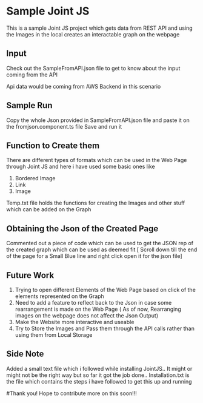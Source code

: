 # Sample Joint JS 
This is a sample Joint JS project which gets data from REST API and using the Images in the local creates an interactable graph on the webpage

## Input
Check out the SampleFromAPI.json file to get to know about the input coming from the API 

Api data would be coming from AWS Backend in this scenario 

## Sample Run
Copy the whole Json provided in SampleFromAPI.json file and paste it on the fromjson.component.ts file
Save and run it

## Function to Create them 

There are different types of formats which can be used in the Web Page through Joint JS and here i have used some basic ones like
1. Bordered Image
2. Link
3. Image

Temp.txt file holds the functions for creating the Images and other stuff which can be added on the Graph

## Obtaining the Json of the Created Page

Commented out a piece of code which can be used to get the  JSON rep of the created graph which can be used as deemed fit 
[ Scroll down till the end of the page for a Small Blue line and right click open it for the json file]

## Future Work
1. Trying to open different Elements of the Web Page based on click of the elements represented on the Graph
2. Need to add a feature to reflect back to the Json in case some rearrangement is made on the Web Page ( As of now, Rearranging images on the webpage does not affect the Json Output)
3. Make the Website more interactive and useable 
4. Try to Store the Images and Pass them through the API calls rather than using them from Local Storage


## Side Note
Added a small text file which i followed while installing JointJS.. It might or might not be the right way but so far it got the job done..
Installation.txt is the file which contains the steps i have followed to get this up and running

#Thank you! Hope to contribute more on this soon!!!
